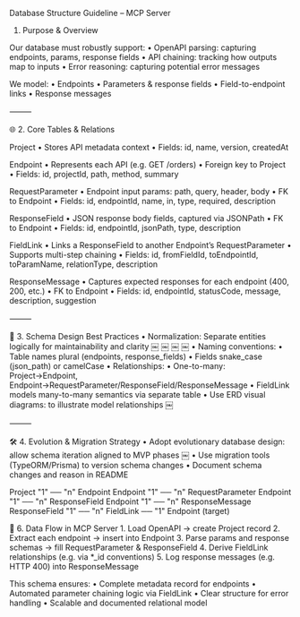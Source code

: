  Database Structure Guideline – MCP Server

1. Purpose & Overview

Our database must robustly support:
	•	OpenAPI parsing: capturing endpoints, params, response fields
	•	API chaining: tracking how outputs map to inputs
	•	Error reasoning: capturing potential error messages

We model:
	•	Endpoints
	•	Parameters & response fields
	•	Field-to-endpoint links
	•	Response messages

⸻

🌐 2. Core Tables & Relations

Project
	•	Stores API metadata context
	•	Fields: id, name, version, createdAt

Endpoint
	•	Represents each API (e.g. GET /orders)
	•	Foreign key to Project
	•	Fields: id, projectId, path, method, summary

RequestParameter
	•	Endpoint input params: path, query, header, body
	•	FK to Endpoint
	•	Fields: id, endpointId, name, in, type, required, description

ResponseField
	•	JSON response body fields, captured via JSONPath
	•	FK to Endpoint
	•	Fields: id, endpointId, jsonPath, type, description

FieldLink
	•	Links a ResponseField to another Endpoint’s RequestParameter
	•	Supports multi-step chaining
	•	Fields: id, fromFieldId, toEndpointId, toParamName, relationType, description

ResponseMessage
	•	Captures expected responses for each endpoint (400, 200, etc.)
	•	FK to Endpoint
	•	Fields: id, endpointId, statusCode, message, description, suggestion

⸻

📐 3. Schema Design Best Practices
	•	Normalization: Separate entities logically for maintainability and clarity  ￼ ￼ ￼ ￼
	•	Naming conventions:
	•	Table names plural (endpoints, response_fields)
	•	Fields snake_case (json_path) or camelCase
	•	Relationships:
	•	One-to-many: Project→Endpoint, Endpoint→RequestParameter/ResponseField/ResponseMessage
	•	FieldLink models many-to-many semantics via separate table
	•	Use ERD visual diagrams: to illustrate model relationships  ￼

⸻

🛠 4. Evolution & Migration Strategy
	•	Adopt evolutionary database design: allow schema iteration aligned to MVP phases  ￼
	•	Use migration tools (TypeORM/Prisma) to version schema changes
	•	Document schema changes and reason in README

Project "1" ── "n" Endpoint
Endpoint "1" ── "n" RequestParameter
Endpoint "1" ── "n" ResponseField
Endpoint "1" ── "n" ResponseMessage
ResponseField "1" ── "n" FieldLink ── "1" Endpoint (target)


📣 6. Data Flow in MCP Server
	1.	Load OpenAPI → create Project record
	2.	Extract each endpoint → insert into Endpoint
	3.	Parse params and response schemas → fill RequestParameter & ResponseField
	4.	Derive FieldLink relationships (e.g. via *_id conventions)
	5.	Log response messages (e.g. HTTP 400) into ResponseMessage

This schema ensures:
	•	Complete metadata record for endpoints
	•	Automated parameter chaining logic via FieldLink
	•	Clear structure for error handling
	•	Scalable and documented relational model
